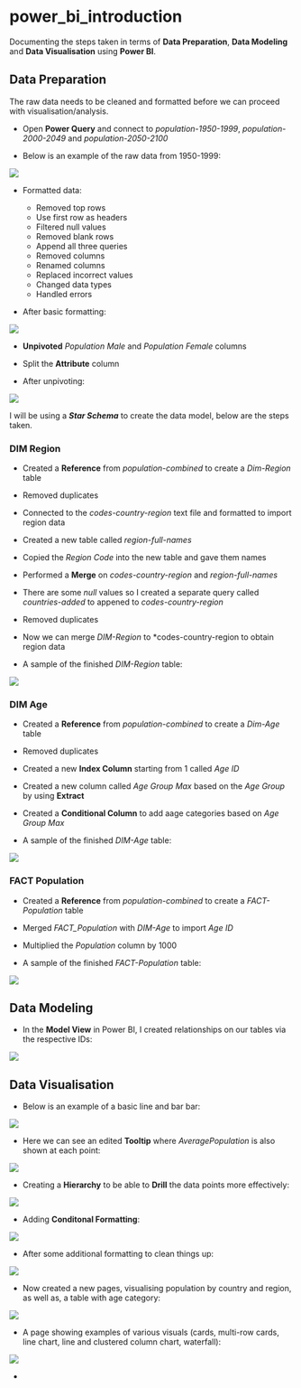 # power_bi_introduction

Documenting the steps taken in terms of **Data Preparation**, **Data Modeling** and **Data Visualisation** using **Power BI**.

## **Data Preparation**

The raw data needs to be cleaned and formatted before we can proceed with visualisation/analysis.

- Open **Power Query** and connect to *population-1950-1999*, *population-2000-2049* and *population-2050-2100*

- Below is an example of the raw data from 1950-1999:

![](https://github.com/latiful-hassan/power_bi_introduction/blob/main/first_project_screenshots/population-1950-1999_raw.png)

- Formatted data:
  * Removed top rows
  * Use first row as headers
  * Filtered null values
  * Removed blank rows
  * Append all three queries
  * Removed columns
  * Renamed columns
  * Replaced incorrect values
  * Changed data types
  * Handled errors

- After basic formatting:

![](https://github.com/latiful-hassan/power_bi_introduction/blob/main/first_project_screenshots/population_combined_formatted_p1.png)

- **Unpivoted** *Population Male* and *Population Female* columns
- Split the **Attribute** column 

- After unpivoting:

![](https://github.com/latiful-hassan/power_bi_introduction/blob/main/first_project_screenshots/unpivot.png)

I will be using a ***Star Schema*** to create the data model, below are the steps taken.

### DIM Region

- Created a **Reference** from *population-combined* to create a *Dim-Region* table
- Removed duplicates
- Connected to the *codes-country-region* text file and formatted to import region data
- Created a new table called *region-full-names*
- Copied the *Region Code* into the new table and gave them names
- Performed a **Merge** on *codes-country-region* and *region-full-names*
- There are some *null* values so I created a separate query called *countries-added* to appened to *codes-country-region*
- Removed duplicates
- Now we can merge *DIM-Region* to *codes-country-region to obtain region data

- A sample of the finished *DIM-Region* table:

![](https://github.com/latiful-hassan/power_bi_introduction/blob/main/first_project_screenshots/dim_region.png)

### DIM Age

- Created a **Reference** from *population-combined* to create a *Dim-Age* table
- Removed duplicates
- Created a new **Index Column** starting from 1 called *Age ID*
- Created a new column called *Age Group Max* based on the *Age Group* by using **Extract**
- Created a **Conditional Column** to add aage categories based on *Age Group Max*

- A sample of the finished *DIM-Age* table:

![](https://github.com/latiful-hassan/power_bi_introduction/blob/main/first_project_screenshots/dim_age.png)

### FACT Population

- Created a **Reference** from *population-combined* to create a *FACT-Population* table
- Merged *FACT_Population* with *DIM-Age* to import *Age ID*
- Multiplied the *Population* column by 1000

- A sample of the finished *FACT-Population* table:

![](https://github.com/latiful-hassan/power_bi_introduction/blob/main/first_project_screenshots/FACT_population.png)

## **Data Modeling**

- In the **Model View** in Power BI, I created relationships on our tables via the respective IDs:

![](https://github.com/latiful-hassan/power_bi_introduction/blob/main/first_project_screenshots/relationships.png)

## **Data Visualisation**

- Below is an example of a basic line and bar bar:

![](https://github.com/latiful-hassan/power_bi_introduction/blob/main/first_project_screenshots/basic_charts.png)

- Here we can see an edited **Tooltip** where *AveragePopulation* is also shown at each point:

![](https://github.com/latiful-hassan/power_bi_introduction/blob/main/first_project_screenshots/tooltips.png)

- Creating a **Hierarchy** to be able to **Drill** the data points more effectively:

![](https://github.com/latiful-hassan/power_bi_introduction/blob/main/first_project_screenshots/hierarchy.png)

- Adding **Conditonal Formatting**:

![](https://github.com/latiful-hassan/power_bi_introduction/blob/main/first_project_screenshots/conditional_formatting.png)

- After some additional formatting to clean things up:

![](https://github.com/latiful-hassan/power_bi_introduction/blob/main/first_project_screenshots/additional_formatting.png)

- Now created a new pages, visualising population by country and region, as well as, a table with age category:

![](https://github.com/latiful-hassan/power_bi_introduction/blob/main/first_project_screenshots/treemap_%26_tables.png)

- A page showing examples of various visuals (cards, multi-row cards, line chart, line and clustered column chart, waterfall):

![](https://github.com/latiful-hassan/power_bi_introduction/blob/main/first_project_screenshots/combined_visuals.png)

- 
